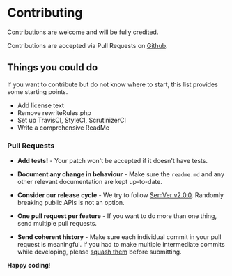 # Contributing

Contributions are welcome and will be fully credited.

Contributions are accepted via Pull Requests on [Github](https://github.com/stefanmcds-mnt/epp-client).

## Things you could do

If you want to contribute but do not know where to start, this list provides some starting points.

- Add license text
- Remove rewriteRules.php
- Set up TravisCI, StyleCI, ScrutinizerCI
- Write a comprehensive ReadMe

### Pull Requests

- **Add tests!** - Your patch won't be accepted if it doesn't have tests.

- **Document any change in behaviour** - Make sure the `readme.md` and any other relevant documentation are kept up-to-date.

- **Consider our release cycle** - We try to follow [SemVer v2.0.0](http://semver.org/). Randomly breaking public APIs is not an option.

- **One pull request per feature** - If you want to do more than one thing, send multiple pull requests.

- **Send coherent history** - Make sure each individual commit in your pull request is meaningful. If you had to make multiple intermediate commits while developing, please [squash them](http://www.git-scm.com/book/en/v2/Git-Tools-Rewriting-History#Changing-Multiple-Commit-Messages) before submitting.

**Happy coding**!
